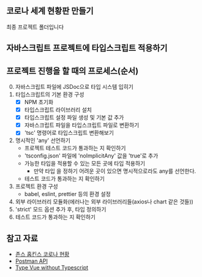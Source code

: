 ## 코로나 세계 현황판 만들기

최종 프로젝트 폴더입니다

## 자바스크립트 프로젝트에 타입스크립트 적용하기
## 프로젝트 진행을 할 때의 프로세스(순서)

0. 자바스크립트 파일에 JSDoc으로 타입 시스템 입히기
1. 타입스크립트의 기본 환경 구성
    - [x] NPM 초기화
    - [x] 타입스크립트 라이브러리 설치
    - [x] 타입스크립트 설정 파일 생성 및 기본 값 추가
    - [x] 자바스크립트 파일을 타입스크립트 파일로 변환하기
    - [x] 'tsc' 명령어로 타입스크립트 변환해보기
2. 명시적인 'any' 선언하기
    - 프로젝트 테스트 코드가 통과하는 지 확인하기
    - 'tsconfig.json' 파일에 'noImplicitAny' 값을 'true'로 추가
    - 가능한 타입을 적용할 수 있는 모든 곳에 타입 적용하기
      - 만약 타입 을 정하기 어려운 곳이 있으면 명시적으로라도 any를 선언한다.
    - 테스트 코드가 통과하는 지 확인하기
3. 프로젝트 환경 구성
    - babel, eslint, prettier 등의 환경 설정
4. 외부 라이브러리 모듈화(에러나는 외부 라이브러리들(axios나 chart 같은 것들))
5. 'strict' 모드 옵션 추가 후, 타입 정의하기
6. 테스트 코드가 통과하는 지 확인하기
## 참고 자료

- [존스 홉킨스 코로나 현황](https://www.arcgis.com/apps/opsdashboard/index.html#/bda7594740fd40299423467b48e9ecf6)
- [Postman API](https://documenter.getpostman.com/view/10808728/SzS8rjbc?version=latest#27454960-ea1c-4b91-a0b6-0468bb4e6712)
- [Type Vue without Typescript](https://blog.usejournal.com/type-vue-without-typescript-b2b49210f0b)